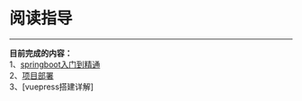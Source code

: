 
# 阅读指导
---

<b>目前完成的内容：</b> </br>
1、[springboot入门到精通](/tools/idea/01-IDEA) </br>
2、[项目部署](website/自动化部署项目) </br>
3、[vuepress搭建详解] </br>